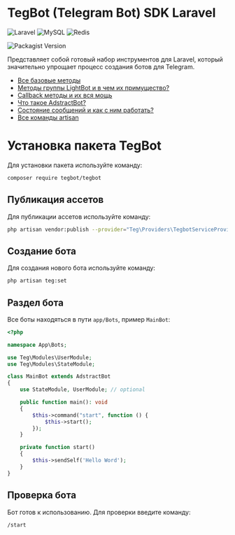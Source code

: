 # TegBot (Telegram Bot) SDK Laravel

![Laravel](https://img.shields.io/badge/laravel-%23FF2D20.svg?style=for-the-badge&logo=laravel&logoColor=white)
![MySQL](https://img.shields.io/badge/mysql-4479A1.svg?style=for-the-badge&logo=mysql&logoColor=white) 
![Redis](https://img.shields.io/badge/redis-%23DD0031.svg?style=for-the-badge&logo=redis&logoColor=white)

![Packagist Version](https://img.shields.io/packagist/v/tegbot/tegbot)

Представляет собой готовый набор инструментов для Laravel, который значительно упрощает процесс создания ботов для Telegram.

- [Все базовые методы](/)
- [Методы группы LightBot и в чем их примущество?](/)
- [Callback методы и их вся мощь](/)
- [Что такое AdstractBot?](/)
- [Состояние сообщений и как с ним работать?](/)
- [Все команды artisan](/)
  
# Установка пакета TegBot

Для установки пакета используйте команду:

```bash
composer require tegbot/tegbot
```

## Публикация ассетов

Для публикации ассетов используйте команду:

```bash
php artisan vendor:publish --provider="Teg\Providers\TegbotServiceProvider"
```

## Создание бота

Для создания нового бота используйте команду:

```bash
php artisan teg:set
```
## Раздел бота

Все боты находяться в пути `app/Bots`, пример `MainBot`:

```php
<?php

namespace App\Bots;

use Teg\Modules\UserModule;
use Teg\Modules\StateModule;

class MainBot extends AdstractBot
{
    use StateModule, UserModule; // optional

    public function main(): void
    {
        $this->command("start", function () {
            $this->start();
        });
    }

    private function start()
    {
        $this->sendSelf('Hello Word');
    }
}
```

## Проверка бота

Бот готов к использованию. Для проверки введите команду:

```bash
/start
```
